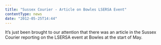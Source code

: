 ```yaml
---
title: "Sussex Courier - Article on Bowles LSERSA Event"
contentType: news
date: "2012-05-25T14:44"
---
```


It’s just been brought to our attention that there was an article in the Sussex Courier reporting on the LSERSA event at Bowles at the start of May.
